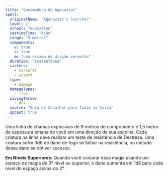```yaml
---
title: "Queimadura de Aganazzar"
spell:
  originalName: "Aganazzar's Scorcher"
  level: 2
  school: "evocation"
  castingTime: "Ação"
  range: "9 metros"
  components:
    v: true
    s: true
    m: "uma escama de dragão vermelho"
  duration: "Instantânea"
  casters:
    - sorcerer
    - wizard
  type:
    - damage
  damageTypes:
    - fire
  savingThrow:
    - dex
  source: "Guia de Xanathar para Todas as Coisa"
  upcast: true
---
```


Uma linha de chamas explosivas de 9 metros de comprimento e 1,5 metro de espessura emana de você em uma direção de sua escolha. Cada criatura na linha deve realizar um teste de resistência de Destreza. Uma criatura sofre 3d8 de dano de fogo se falhar na resistência, ou metade desse dano se obtiver sucesso.

**Em Níveis Superiores:** Quando você conjurar essa magia usando um espaço de magia de 3° nível ou superior, o dano aumenta em 1d8 para cada nível do espaço acima do 2°.
